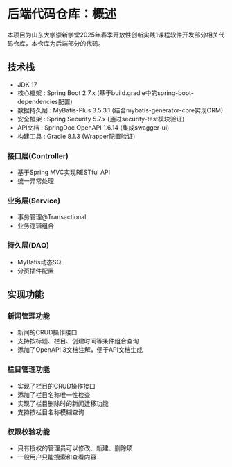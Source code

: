# 后端代码仓库：概述

本项目为山东大学崇新学堂2025年春季开放性创新实践1课程软件开发部分相关代码仓库，本仓库为后端部分的代码。

## 技术栈

- JDK 17
- 核心框架 : Spring Boot 2.7.x (基于build.gradle中的spring-boot-dependencies配置)
- 数据持久层 : MyBatis-Plus 3.5.3.1 (结合mybatis-generator-core实现ORM)
- 安全框架 : Spring Security 5.7.x (通过security-test模块验证)
- API文档 : SpringDoc OpenAPI 1.6.14 (集成swagger-ui)
- 构建工具 : Gradle 8.1.3 (Wrapper配置验证)

### 接口层(Controller)

- 基于Spring MVC实现RESTful API
- 统一异常处理

### 业务层(Service)

- 事务管理@Transactional
- 业务逻辑组合

### 持久层(DAO)

- MyBatis动态SQL
- 分页插件配置

## 实现功能

### 新闻管理功能

- 新闻的CRUD操作接口
- 支持按标题、栏目、创建时间等条件组合查询
- 添加了OpenAPI 3文档注解，便于API文档生成

### 栏目管理功能

- 实现了栏目的CRUD操作接口
- 添加了栏目名称唯一性检查
- 实现了栏目删除时的新闻迁移功能
- 支持按栏目名称模糊查询

### 权限校验功能

- 只有授权的管理员可以修改、新建、删除项
- 一般用户只能搜索和查看内容
